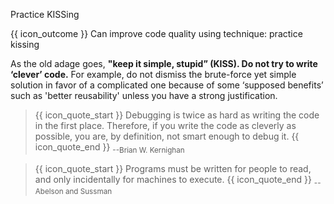 <span id="title">Practice KISSing</span>

<span id="prereqs"></span>

<span id="outcomes">{{ icon_outcome }} Can improve code quality using technique: practice kissing </span>

<div id="body">

As the old adage goes, **"keep it simple, stupid” (KISS).  Do not try to write ‘clever’ code.** For example, do not dismiss the brute-force yet simple solution in favor of a complicated one because of some ‘supposed benefits’ such as 'better reusability' unless you have a strong justification.

> {{ icon_quote_start }} Debugging is twice as hard as writing the code in the first place. Therefore, if you write the code as cleverly as possible, you are, by definition, not smart enough to debug it. {{ icon_quote_end }} <sub>--Brian W. Kernighan </sub>

> {{ icon_quote_start }} Programs must be written for people to read, and only incidentally for machines to execute. {{ icon_quote_end }} <sub>--Abelson and Sussman</sub>

</div>

<div id="extras">
</div>